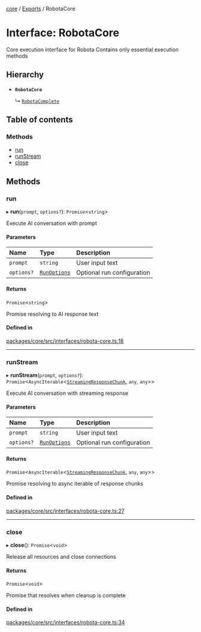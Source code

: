 <!-- 
 ⚠️  AUTO-GENERATED FILE - DO NOT EDIT MANUALLY
 This file is automatically generated by scripts/docs-generator.js
 To make changes, edit the source TypeScript files or update the generator script
-->

[core](../../) / [Exports](../modules) / RobotaCore

# Interface: RobotaCore

Core execution interface for Robota
Contains only essential execution methods

## Hierarchy

- **`RobotaCore`**

  ↳ [`RobotaComplete`](RobotaComplete)

## Table of contents

### Methods

- [run](RobotaCore#run)
- [runStream](RobotaCore#runstream)
- [close](RobotaCore#close)

## Methods

### run

▸ **run**(`prompt`, `options?`): `Promise`\<`string`\>

Execute AI conversation with prompt

#### Parameters

| Name | Type | Description |
| :------ | :------ | :------ |
| `prompt` | `string` | User input text |
| `options?` | [`RunOptions`](RunOptions) | Optional run configuration |

#### Returns

`Promise`\<`string`\>

Promise resolving to AI response text

#### Defined in

[packages/core/src/interfaces/robota-core.ts:18](https://github.com/woojubb/robota/blob/cb1bdf4e9982efe5a4622cbb23e0f1ae10892662/packages/core/src/interfaces/robota-core.ts#L18)

___

### runStream

▸ **runStream**(`prompt`, `options?`): `Promise`\<`AsyncIterable`\<[`StreamingResponseChunk`](StreamingResponseChunk), `any`, `any`\>\>

Execute AI conversation with streaming response

#### Parameters

| Name | Type | Description |
| :------ | :------ | :------ |
| `prompt` | `string` | User input text |
| `options?` | [`RunOptions`](RunOptions) | Optional run configuration |

#### Returns

`Promise`\<`AsyncIterable`\<[`StreamingResponseChunk`](StreamingResponseChunk), `any`, `any`\>\>

Promise resolving to async iterable of response chunks

#### Defined in

[packages/core/src/interfaces/robota-core.ts:27](https://github.com/woojubb/robota/blob/cb1bdf4e9982efe5a4622cbb23e0f1ae10892662/packages/core/src/interfaces/robota-core.ts#L27)

___

### close

▸ **close**(): `Promise`\<`void`\>

Release all resources and close connections

#### Returns

`Promise`\<`void`\>

Promise that resolves when cleanup is complete

#### Defined in

[packages/core/src/interfaces/robota-core.ts:34](https://github.com/woojubb/robota/blob/cb1bdf4e9982efe5a4622cbb23e0f1ae10892662/packages/core/src/interfaces/robota-core.ts#L34)

